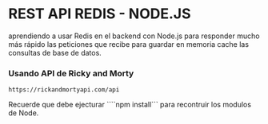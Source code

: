 # REST API REDIS - NODE.JS
aprendiendo a usar Redis en el backend con Node.js 
para responder mucho más rápido las peticiones que recibe para 
guardar en memoria cache las consultas de base de datos.

### Usando API de Ricky and Morty
```
https://rickandmortyapi.com/api
```

Recuerde que debe ejecturar ````npm install``` para recontruir los modulos de Node.